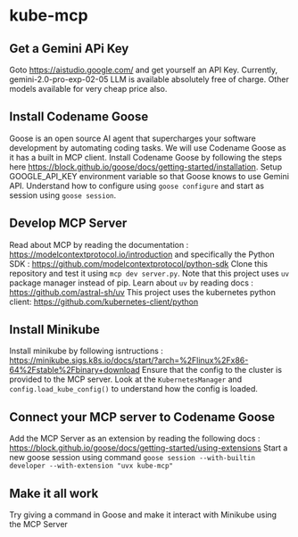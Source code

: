 # kube-mcp

## Get a Gemini APi Key
Goto https://aistudio.google.com/ and get yourself an API Key. Currently, gemini-2.0-pro-exp-02-05 LLM is available absolutely free of charge. Other models available for very cheap price also.

## Install Codename Goose
Goose is an open source AI agent that supercharges your software development by automating coding tasks. We will use Codename Goose as it has a built in MCP client. Install Codename Goose by following the steps here https://block.github.io/goose/docs/getting-started/installation. Setup GOOGLE_API_KEY environment variable so that Goose knows to use Gemini API. Understand how to configure using `goose configure` and start as session using `goose session`. 

## Develop MCP Server
Read about MCP by reading the documentation : https://modelcontextprotocol.io/introduction and specifically the Python SDK : https://github.com/modelcontextprotocol/python-sdk
Clone this repository and test it using `mcp dev server.py`. Note that this project uses `uv` package manager instead of pip. Learn about `uv` by reading docs : https://github.com/astral-sh/uv
This project uses the kubernetes python client: https://github.com/kubernetes-client/python

## Install Minikube
Install minikube by following isntructions : https://minikube.sigs.k8s.io/docs/start/?arch=%2Flinux%2Fx86-64%2Fstable%2Fbinary+download
Ensure that the config to the cluster is provided to the MCP server. Look at the `KubernetesManager` and `config.load_kube_config()` to understand how the config is loaded. 

## Connect your MCP server to Codename Goose
Add the MCP Server as an extension by reading the following docs : https://block.github.io/goose/docs/getting-started/using-extensions
Start a new goose session using command `goose session --with-builtin developer --with-extension "uvx kube-mcp"` 

## Make it all work
Try giving a command in Goose and make it interact with Minikube using the MCP Server
